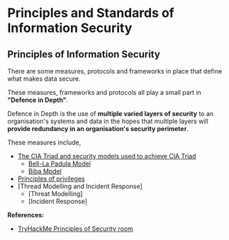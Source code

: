 # Principles and Standards of Information Security

## Principles of Information Security

There are some measures, protocols and frameworks in place that define what makes data secure.

These measures, frameworks and protocols all play a small part in **"Defence in Depth"**.

Defence in Depth is the use of **multiple varied layers of security** to an organisation's systems and data in the hopes that multiple layers will **provide redundancy in an organisation's security perimeter**.

These measures include,
- [The CIA Triad and security models used to achieve CIA Triad](CIA%20triad.md)
  - [Bell-La Padula Model](Bell-La%20Padula%20model.md)
  - [Biba Mpdel](Biba%20model.md)
- [Principles of privileges](principles%20of%20privilages.md)
- [Thread Modelling and Incident Response]
  - [Threat Modelling]
  - [Incident Response]

**References:**
- [TryHackMe Principles of Security room](https://tryhackme.com/room/principlesofsecurity)